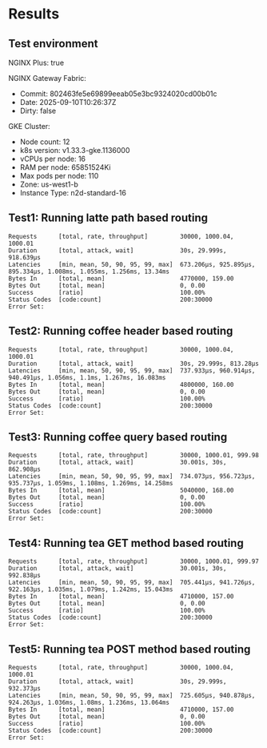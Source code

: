 # Results

## Test environment

NGINX Plus: true

NGINX Gateway Fabric:

- Commit: 802463fe5e69899eeab05e3bc9324020cd00b01c
- Date: 2025-09-10T10:26:37Z
- Dirty: false

GKE Cluster:

- Node count: 12
- k8s version: v1.33.3-gke.1136000
- vCPUs per node: 16
- RAM per node: 65851524Ki
- Max pods per node: 110
- Zone: us-west1-b
- Instance Type: n2d-standard-16

## Test1: Running latte path based routing

```text
Requests      [total, rate, throughput]         30000, 1000.04, 1000.01
Duration      [total, attack, wait]             30s, 29.999s, 918.639µs
Latencies     [min, mean, 50, 90, 95, 99, max]  673.206µs, 925.895µs, 895.334µs, 1.008ms, 1.055ms, 1.256ms, 13.34ms
Bytes In      [total, mean]                     4770000, 159.00
Bytes Out     [total, mean]                     0, 0.00
Success       [ratio]                           100.00%
Status Codes  [code:count]                      200:30000  
Error Set:
```

## Test2: Running coffee header based routing

```text
Requests      [total, rate, throughput]         30000, 1000.04, 1000.01
Duration      [total, attack, wait]             30s, 29.999s, 813.28µs
Latencies     [min, mean, 50, 90, 95, 99, max]  737.933µs, 960.914µs, 940.491µs, 1.056ms, 1.1ms, 1.267ms, 16.083ms
Bytes In      [total, mean]                     4800000, 160.00
Bytes Out     [total, mean]                     0, 0.00
Success       [ratio]                           100.00%
Status Codes  [code:count]                      200:30000  
Error Set:
```

## Test3: Running coffee query based routing

```text
Requests      [total, rate, throughput]         30000, 1000.01, 999.98
Duration      [total, attack, wait]             30.001s, 30s, 862.908µs
Latencies     [min, mean, 50, 90, 95, 99, max]  734.073µs, 956.723µs, 935.737µs, 1.059ms, 1.108ms, 1.269ms, 14.258ms
Bytes In      [total, mean]                     5040000, 168.00
Bytes Out     [total, mean]                     0, 0.00
Success       [ratio]                           100.00%
Status Codes  [code:count]                      200:30000  
Error Set:
```

## Test4: Running tea GET method based routing

```text
Requests      [total, rate, throughput]         30000, 1000.01, 999.97
Duration      [total, attack, wait]             30.001s, 30s, 992.838µs
Latencies     [min, mean, 50, 90, 95, 99, max]  705.441µs, 941.726µs, 922.163µs, 1.035ms, 1.079ms, 1.242ms, 15.043ms
Bytes In      [total, mean]                     4710000, 157.00
Bytes Out     [total, mean]                     0, 0.00
Success       [ratio]                           100.00%
Status Codes  [code:count]                      200:30000  
Error Set:
```

## Test5: Running tea POST method based routing

```text
Requests      [total, rate, throughput]         30000, 1000.04, 1000.01
Duration      [total, attack, wait]             30s, 29.999s, 932.373µs
Latencies     [min, mean, 50, 90, 95, 99, max]  725.605µs, 940.878µs, 924.263µs, 1.036ms, 1.08ms, 1.236ms, 13.064ms
Bytes In      [total, mean]                     4710000, 157.00
Bytes Out     [total, mean]                     0, 0.00
Success       [ratio]                           100.00%
Status Codes  [code:count]                      200:30000  
Error Set:
```
